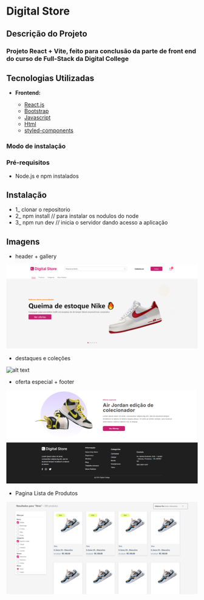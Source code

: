 # Digital Store

## Descrição do Projeto

### Projeto React + Vite, feito para conclusão da parte de front end do curso de Full-Stack da Digital College
## Tecnologias Utilizadas

- **Frontend:**

  - [React.js](https://reactjs.org/)
  - [Bootstrap](https://getbootstrap.com/)
  - [Javascript](https://developer.mozilla.org/pt-BR/docs/Web/JavaScript)
  - [Html](https://developer.mozilla.org/pt-BR/docs/Web/HTML)
  - [styled-components](https://styled-components.com/)

### Modo de instalação

### Pré-requisitos

- Node.js e npm instalados

## Instalação


- 1_ clonar o repositorio
- 2_ npm install // para instalar os nodulos do node
- 3_ npm run dev // inicia o servidor dando acesso a aplicação


## Imagens 

- header + gallery

![header e gallery](<header e gallery.png>)

- destaques e coleções

![alt text](<coleçoes em destaque .png>)

- oferta especial + footer

![alt text](<promoção especial header.png>)

- Pagina Lista de Produtos 

![alt text](<pagina de produtos .png>)

